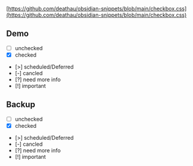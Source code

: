 [https://github.com/deathau/obsidian-snippets/blob/main/checkbox.css](https://github.com/deathau/obsidian-snippets/blob/main/checkbox.css)

## Demo
- [ ] unchecked
- [x] checked
- [>] scheduled/Deferred
- [-] cancled
- [?] need more info
- [!] important

## Backup

- [ ] unchecked
- [x] checked
- [>] scheduled/Deferred
- [-] cancled
- [?] need more info
- [!] important